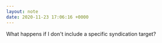 ```yaml
---
layout: note
date: 2020-11-23 17:06:16 +0000
---
```


What happens if I don't include a specific syndication target?
